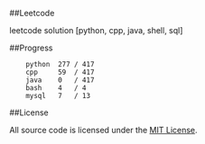 ##Leetcode

leetcode solution [python, cpp, java, shell, sql]

##Progress

```	
    python  277 / 417
    cpp     59  / 417
    java    0   / 417
    bash    4   / 4
    mysql   7   / 13
```

##License

All source code is licensed under the [MIT License](https://raw.githubusercontent.com/luosch/leetcode/master/LICENSE).

